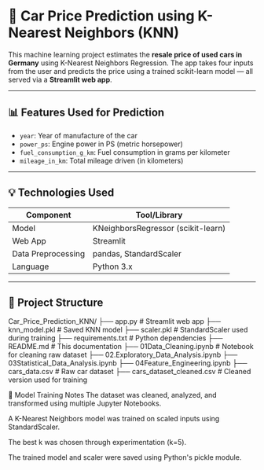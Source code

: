 # 🚗 Car Price Prediction using K-Nearest Neighbors (KNN)

This machine learning project estimates the **resale price of used cars in Germany** using K-Nearest Neighbors Regression. The app takes four inputs from the user and predicts the price using a trained scikit-learn model — all served via a **Streamlit web app**.

---

## 📊 Features Used for Prediction

- `year`: Year of manufacture of the car
- `power_ps`: Engine power in PS (metric horsepower)
- `fuel_consumption_g_km`: Fuel consumption in grams per kilometer
- `mileage_in_km`: Total mileage driven (in kilometers)

---

## 💡 Technologies Used

| Component         | Tool/Library     |
|------------------|------------------|
| Model             | KNeighborsRegressor (scikit-learn) |
| Web App           | Streamlit        |
| Data Preprocessing| pandas, StandardScaler |
| Language          | Python 3.x       |

---

## 📁 Project Structure

Car_Price_Prediction_KNN/
├── app.py # Streamlit web app
├── knn_model.pkl # Saved KNN model
├── scaler.pkl # StandardScaler used during training
├── requirements.txt # Python dependencies
├── README.md # This documentation
├── 01Data_Cleaning.ipynb # Notebook for cleaning raw dataset
├── 02.Exploratory_Data_Analysis.ipynb
├── 03Statistical_Data_Analysis.ipynb
├── 04Feature_Engineering.ipynb
├── cars_data.csv # Raw car dataset
├── cars_dataset_cleaned.csv # Cleaned version used for training

🧠 Model Training Notes
The dataset was cleaned, analyzed, and transformed using multiple Jupyter Notebooks.

A K-Nearest Neighbors model was trained on scaled inputs using StandardScaler.

The best k was chosen through experimentation (k=5).

The trained model and scaler were saved using Python's pickle module.

